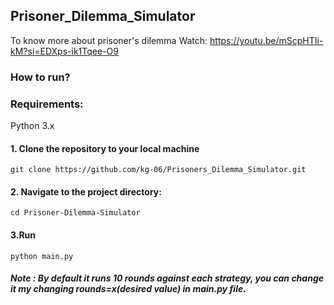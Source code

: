## Prisoner_Dilemma_Simulator

To know more about prisoner's dilemma Watch:
https://youtu.be/mScpHTIi-kM?si=EDXps-ik1Tqee-O9

### How to run?
### Requirements:
Python 3.x

#### 1. Clone the repository to your local machine
```
git clone https://github.com/kg-06/Prisoners_Dilemma_Simulator.git
```

#### 2. Navigate to the project directory:
```
cd Prisoner-Dilemma-Simulator
```

#### 3.Run
```
python main.py
```

##### Note : By default it runs 10 rounds against each strategy, you can change it my changing rounds=x(desired value) in main.py file.







